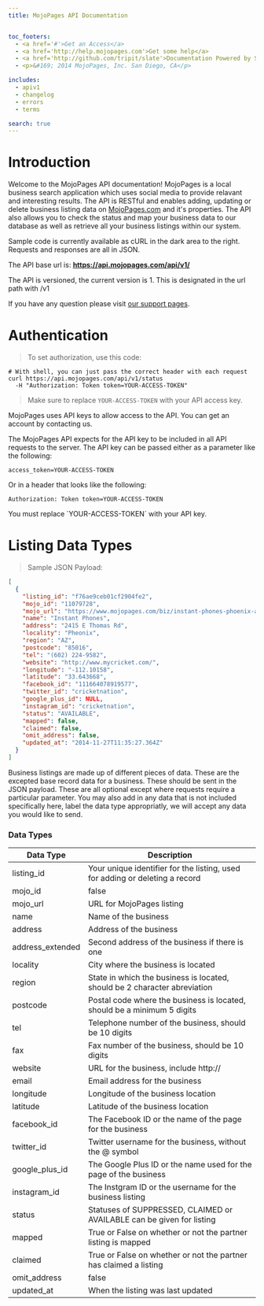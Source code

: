 ```yaml
---
title: MojoPages API Documentation


toc_footers:
  - <a href='#'>Get an Access</a>
  - <a href='http://help.mojopages.com'>Get some help</a>
  - <a href='http://github.com/tripit/slate'>Documentation Powered by Slate</a>
  - <p>&#169; 2014 MojoPages, Inc. San Diego, CA</p>

includes:
  - apiv1
  - changelog
  - errors
  - terms

search: true
---
```


# Introduction

Welcome to the MojoPages API documentation! MojoPages is a local business search application which uses social media to provide relavant and interesting results. The API is RESTful and enables adding, updating or delete business listing data on [MojoPages.com](http://mojopages.com) and it's properties. The API also allows you to check the status and map your business data to our database as well as retrieve all your business listings within our system.

Sample code is currently available as cURL in the dark area to the right. Requests and responses are all in JSON.

The API base url is: **https://api.mojopages.com/api/v1/**

The API is versioned, the current version is 1. This is designated in the url path with /v1

If you have any question please visit [our support pages](http://help.mojopages.com).


# Authentication

> To set authorization, use this code:

```shell
# With shell, you can just pass the correct header with each request
curl https://api.mojopages.com/api/v1/status
  -H "Authorization: Token token=YOUR-ACCESS-TOKEN"
```

> Make sure to replace `YOUR-ACCESS-TOKEN` with your API access key.

MojoPages uses API keys to allow access to the API. You can get an account by contacting us.

The MojoPages API expects for the API key to be included in all API requests to the server. The API key can be passed either as a parameter like the following:

`access_token=YOUR-ACCESS-TOKEN`

Or in a header that looks like the following:

`Authorization: Token token=YOUR-ACCESS-TOKEN`

<aside class="notice">
You must replace `YOUR-ACCESS-TOKEN` with your API key.
</aside>

# Listing Data Types

> Sample JSON Payload:

```json
[
  {
    "listing_id": "f76ae9ceb01cf2904fe2",
    "mojo_id": "11079728",
    "mojo_url": "https://www.mojopages.com/biz/instant-phones-phoenix-az/11079728",
    "name": "Instant Phones",
    "address": "2415 E Thomas Rd",
    "locality": "Pheonix",
    "region": "AZ",
    "postcode": "85016",
    "tel": "(602) 224-9582",
    "website": "http://www.mycricket.com/",
    "longitude": "-112.10158",
    "latitude": "33.643668",
    "facebook_id": "111664078919577",
    "twitter_id": "cricketnation",
    "google_plus_id": NULL,
    "instagram_id": "cricketnation",
    "status": "AVAILABLE",
    "mapped": false,
    "claimed": false,
    "omit_address": false,
    "updated_at": "2014-11-27T11:35:27.364Z"
  }
]

```

Business listings are made up of different pieces of data. These are the excepted base record data for a business. These should be sent in the JSON payload. These are all optional except where requests require a particular parameter. You may also add in any data that is not included specifically here, label the data type appropriatly, we will accept any data you would like to send.

### Data Types

Data Type | Description
--------- | -----------
listing_id |  Your unique identifier for the listing, used for adding or deleting a record
mojo_id | false | Associated MojoPages ID for listing will map automatically if you include it
mojo_url | URL for MojoPages listing
name | Name of the business
address | Address of the business
address_extended | Second address of the business if there is one
locality | City where the business is located
region | State in which the business is located, should be 2 character abreviation
postcode | Postal code where the business is located, should be a minimum 5 digits
tel | Telephone number of the business, should be 10 digits
fax | Fax number of the business, should be 10 digits
website |  URL for the business, include http://
email | Email address for the business
longitude | Longitude of the business location
latitude | Latitude of the business location
facebook_id | The Facebook ID or the name of the page for the business
twitter_id | Twitter username for the business, without the @ symbol
google_plus_id | The Google Plus ID or the name used for the page of the business
instagram_id | The Instgram ID or the username for the business listing
status | Statuses of SUPPRESSED, CLAIMED or AVAILABLE can be given for listing
mapped | True or False on whether or not the partner listing is mapped
claimed | True or False on whether or not the partner has claimed a listing
omit_address | false| Boolean for omitting the address from the listing (default: false)
updated_at | When the listing was last updated
